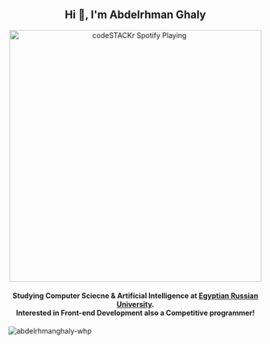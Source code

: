 <h2 align="center">Hi 👋, I'm Abdelrhman Ghaly</h2>
<p align="center">

<img src="https://spotify-pink.vercel.app/api/spotify" alt="codeSTACKr Spotify Playing" width="500" align="middle"/>

    
<h4 align="center">Studying Computer Sciecne & Artificial Intelligence at <a href="https://www.eru.edu.eg/">Egyptian Russian University</a>.<br> Interested in Front-end Development also a Competitive programmer!</h4>


<!--## 🌱 I’m currently learning/interested in
* Front-end development
* ReactJS
* TailWind CSS
* Search Engine Optimization-->



<!--<pr>&nbsp;<img align="center" src="https://github-readme-stats.vercel.app/api?username=abdelrhmanghaly-whp&show_icons=true&theme=midnight-purple" alt="abdelrhmanghaly-whp" /></pr>-->
<img  src="https://github-readme-stats.vercel.app/api/top-langs?username=abdelrhmanghaly-whp&show_icons=true&locale=en&layout=compact&show_icons=true&theme=midnight-purple" alt="abdelrhmanghaly-whp"/>

<!--## 🐍 is searching for contributions
![snake gif](https://github.com/abdelrhmanghaly-whp/abdelrhmanghaly-whp/blob/output/github-contribution-grid-snake.svg)-->

